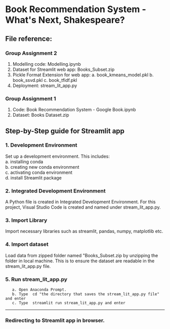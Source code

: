# Book Recommendation System - What's Next, Shakespeare?
## File reference:
### Group Assignment 2
1. Modelling code: Modelling.ipynb
2. Dataset for Streamlit web app: Books_Subset.zip
3. Pickle Format Extension for web app:
       a. book_kmeans_model.pkl
       b. book_ssvd.pkl
       c. book_tfidf.pkl
4. Deployment: stream_lit_app.py

### Group Assignment 1
1. Code: Book Recommendation System - Google Book.ipynb
2. Dataset: Books Dataset.zip

## Step-by-Step guide for Streamlit app
### 1.	Development Environment
Set up a development environment. This includes:\
a.	installing conda\
b.	creating new conda environment \
c.	activating conda environment\
d.	install Streamlit package 
### 2.	Integrated Development Environment
A Python file is created in Integrated Development Environment. For this project, Visual Studio Code is created and named under stream_lit_app.py. 
### 3.	Import Library
Import necessary libraries such as streamlit, pandas, numpy, matplotlib etc.
### 4.	Import dataset
Load data from zipped folder named "Books_Subset.zip by unzipping the folder in local machine.
This is to ensure the dataset are readable in the stream_lit_app.py file.
### 5. Run stream_lit_app.py
       a. Open Anaconda Prompt.
       b. Type  cd "the directory that saves the stream_lit_app.py file" and enter
       c. Type  streamlit run stream_lit_app.py and enter
-------------------------------------------
### Redirecting to Streamlit app in browser.

